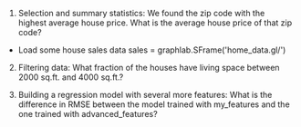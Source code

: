 1. Selection and summary statistics: We found the zip code with the highest average house price. What is the average house price of that zip code?

+ Load some house sales data
sales = graphlab.SFrame('home_data.gl/')






2. Filtering data: What fraction of the houses have living space between 2000 sq.ft. and 4000 sq.ft.?

3. Building a regression model with several more features: What is the difference in RMSE between the model trained with my_features and the one trained with advanced_features?
